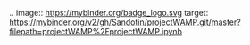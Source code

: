 .. image:: https://mybinder.org/badge_logo.svg
target: https://mybinder.org/v2/gh/Sandotin/projectWAMP.git/master?filepath=projectWAMP%2FprojectWAMP.ipynb
